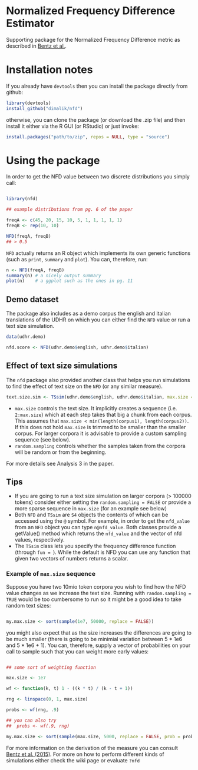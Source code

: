 # Normalized Frequency Difference Estimator

Supporting package for the Normalized Frequency Difference metric as described in [Bentz et al.](http://bit.ly/1KtlXzu).

# Installation notes

If you already have `devtools` then you can install the package directly from github:

```r
library(devtools)
install_github("dimalik/nfd")
```

otherwise, you can clone the package (or download the .zip file) and then install it either via the R GUI (or RStudio) or just invoke:

```r
install.packages("path/to/zip", repos = NULL, type = "source")
```

# Using the package

In order to get the NFD value between two discrete distributions you simply call:

```r

library(nfd)

## example distributions from pg. 6 of the paper

freqA <- c(45, 20, 15, 10, 5, 1, 1, 1, 1, 1)
freqB <- rep(10, 10)

NFD(freqA, freqB)
## > 0.5
```

`NFD` actually returns an R object which implements its own generic functions (such as `print`, `summary` and `plot`). You can, therefore, run:

```R
n <- NFD(freqA, freqB)
summary(n) # a nicely output summary
plot(n)    # a ggplot such as the ones in pg. 11
```

## Demo dataset

The package also includes as a demo corpus the english and italian translations of the UDHR on which you can either find the `NFD` value or run a text size simulation.

```R
data(udhr.demo)

nfd.score <- NFD(udhr.demo$english, udhr.demo$italian)
```

## Effect of text size simulations

The `nfd` package also provided another class that helps you run simulations to find the effect of text size on the `NFD` (or any similar measure).

```R
text.size.sim <- TSsim(udhr.demo$english, udhr.demo$italian, max.size = 1000, random.sampling = TRUE)
```

- `max.size` controls the text size. It implicitly creates a sequence (i.e. `2:max.size`) which at each step takes that big a chunk from each corpus. This assumes that `max.size < min(length(corpus1), length(corpus2))`. If this does not hold `max.size` is trimmed to be smaller than the smaller corpus. For larger corpora it is advisable to provide a custom sampling sequence (see below).
- `random.sampling` controls whether the samples taken from the corpora will be random or from the beginning.

For more details see Analysis 3 in the paper.

## Tips

- If you are going to run a text size simulation on larger corpora (> 100000 tokens) consider either setting the `random.sampling = FALSE` or provide a more sparse sequence in `max.size` (for an example see below)
- Both `NFD` and `TSsim` are `S4` objects the contents of which can be accessed using the `@` symbol. For example, in order to get the `nfd_value` from an `NFD` object you can type `n@nfd_value`. Both classes provide a getValue() method which returns the `nfd_value` and the vector of nfd values, respectively.
- The `TSsim` class lets you specify the frequency difference function (through `fun = `). While the default is NFD you can use any function that given two vectors of numbers returns a scalar.

### Example of `max.size` sequence

Suppose you have two 10mio token corpora you wish to find how the NFD value changes as we increase the text size. Running with `random.sampling = TRUE` would be too cumbersome to run so it might be a good idea to take random text sizes:

```R

my.max.size <- sort(sample(1e7, 50000, replace = FALSE))

```

you might also expect that as the size increases the differences are going to be much smaller (there is going to be minimial variation between 5 * 1e6 and 5 * 1e6 + 1). You can, therefore, supply a vector of probabilities on your call to sample such that you can weight more early values:

```R

## some sort of weighting function

max.size <- 1e7

wf <- function(k, t) 1 - ((k * t) / (k - t + 1)) 

rng <- linspace(0, 1, max.size)

probs <- wf(rng, .9)

## you can also try
##  probs <- wf(.9, rng)

my.max.size <- sort(sample(max.size, 5000, replace = FALSE, prob = probs))

```

For more information on the derivation of the measure you can consult [Bentz et al. (2015)](http://bit.ly/1KtlXzu). For more on how to perform different kinds of simulations either check the wiki page or evaluate `?nfd`

